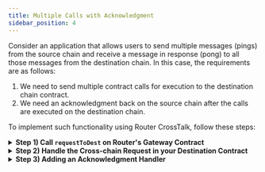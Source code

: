```yaml
---
title: Multiple Calls with Acknowledgment
sidebar_position: 4
---
```


Consider an application that allows users to send multiple messages (pings) from the source chain and receive a message in response (pong) to all those messages from the destination chain. In this case, the requirements are as follows:

1.  We need to send multiple contract calls for execution to the destination chain contract.
2.  We need an acknowledgment back on the source chain after the calls are executed on the destination chain.

To implement such functionality using Router CrossTalk, follow these steps:

<details>
<summary><b>Step 1) Call <code>requestToDest</code> on Router's Gateway Contract</b></summary>

We will initiate a cross-chain request from the source chain by calling the `requestToDest` function on Router's source chain Gateway contract.

```javascript
gatewayContract.requestToDest(
  Utils.RequestArgs(expiryTimstamp, isAtomicCalls),
  Utils.AckType.ACK_ON_BOTH,
  Utils.AckGasParams(ackGasLimit, ackGasPrice),
  Utils.DestinationChainParams(
    destGasLimit,
    destGasPrice,
    chainType,
    chainId,
    asmAddress
  ),
  Utils.ContractCalls(payloads, addresses)
);
```

While calling the **`requestToDest`** function on the Gateway contract, we need to pass the following parameters:

1. **requestArgs:**

   1. **expiryTimestamp:** If you want to add a specific expiry timestamp, you can mention it against this parameter. Your request will get reverted if it is not executed before the expiryTimestamp. If you don't want any expiryTimestamp, you can use **`type(uint64).max`** as the expiryTimestamp.
   2. **isAtomicCalls:** Set it to true if you want to ensure that either all your contract calls are executed or none of them are executed. Set it to false if you do not require atomicity.

> **Note:** The NEAR blockchain does not support atomic transactions. So, whenever you send a request to the NEAR blockchain, make sure that the requests are non-atomic. Setting the `isAtomicCalls` to `true` won't make any difference in the case when the destination chain is NEAR.

2. **ackType:**

   1. Set this to **ACK_ON_SUCCESS** if you only want to get acknowledgment when the execution on the destination chain is successful.
   2. Set this to **ACK_ON_ERROR** if you only want to get acknowledgment when the execution on the destination chain failed.
   3. Set this to **ACK_ON_BOTH** if you want to get acknowledgment in both the cases (success and failure).

3. **ackGasParams:**

   1. **ackGasLimit:** Gas limit for execution of the function **`handleCrossTalkAck`** on the source chain.
   2. **ackGasPrice:** Gas price with which you want to execute the aforementioned function on the source chain.

4. **destinationChainParams:** We need to pass the destination chain gas limit, gas price, chain type, the chain ID and the address of ASM here.

5. **contractCalls:** Encode the payloads and the destination contract addresses in byte arrays and pass them in this function. The payload consist of the ABI-encoded data you want to send to the other chain. The destinationContractAddress is the address of the recipient contract on the destination chain that will handle the cross-chain request. In this case, we want to different payloads to different destination contracts.

   ```javascript
   bytes[] memory addresses = new bytes[](3);
   addresses[0] = toBytes(destinationContractAddress1);
   addresses[1] = toBytes(destinationContractAddress2);
   addresses[2] = toBytes(destinationContractAddress3);

   bytes[] memory payloads = new bytes[](3);
   payloads[0] = payload1;
   payloads[1] = payload2;
   payloads[2] = payload3;
   ```

   The **`toBytes`** function can be found [here](../understanding-crosstalk/requestToDest#6-contractcalls).

</details>

<details>
<summary><b>Step 2) Handle the Cross-chain Request in your Destination Contract</b></summary>

Once the cross-chain request is received on the destination chain, we need a mechanism to handle it. That's where **`handleRequestFromSource`** function comes into play. Router's Gateway contract on the destination chain will pass the payload along with the source chain details to the respective destination chain contract by calling this function.

```javascript
function handleRequestFromSource(
	  bytes memory srcContractAddress,
	  bytes memory payload,
	  string memory srcChainId,
	  uint64 srcChainType
) external returns (bytes memory)
```

You can handle the payload in any way you want to complete your cross-chain functionality.

</details>

<details>
<summary><b>Step 3) Adding an Acknowledgment Handler</b></summary>

Since we are anticipating an acknowledgment on the source chain, we need to implement an acknowledgment handler function. This will be contain the logic to handle the acknowledgement, i.e., what you want to do on the source chain post the execution of the request on the destination chain. The documentation for this function can be found [here](../../understanding-crosstalk//evm_guides/handleCrossTalkAck).

```javascript
function handleCrossTalkAck(
  uint64 eventIdentifier,
  bool[] memory execFlags,
  bytes[] memory execData
) external
```

</details>
